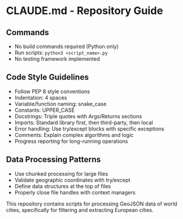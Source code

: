 # CLAUDE.md - Repository Guide

## Commands
- No build commands required (Python only)
- Run scripts: `python3 <script_name>.py`
- No testing framework implemented

## Code Style Guidelines
- Follow PEP 8 style conventions
- Indentation: 4 spaces
- Variable/function naming: snake_case
- Constants: UPPER_CASE
- Docstrings: Triple quotes with Args/Returns sections
- Imports: Standard library first, then third-party, then local
- Error handling: Use try/except blocks with specific exceptions
- Comments: Explain complex algorithms and logic
- Progress reporting for long-running operations

## Data Processing Patterns
- Use chunked processing for large files
- Validate geographic coordinates with try/except
- Define data structures at the top of files
- Properly close file handles with context managers

This repository contains scripts for processing GeoJSON data of world cities, specifically for filtering and extracting European cities.